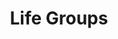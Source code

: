 ---
title: Life Groups
path: xp.discipleship
order: 3
type: Overseer
userID: YWp1bGNoQG1lLmNvbQ==
rprs: true
---